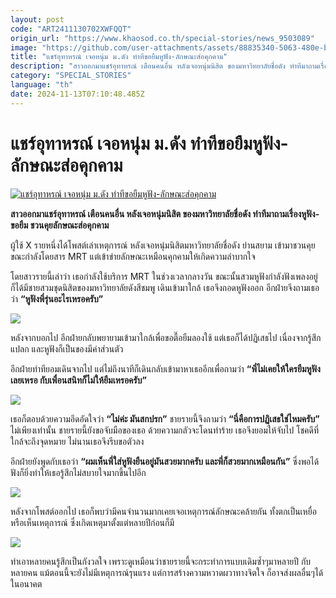 ```yaml
---
layout: post
code: "ART2411130702XWFQQT"
origin_url: "https://www.khaosod.co.th/special-stories/news_9503089"
image: "https://github.com/user-attachments/assets/88835340-5063-480e-b8a0-7150efedfd91"
title: "แชร์อุทาหรณ์ เจอหนุ่ม ม.ดัง ทำทีขอยืมหูฟัง-ลักษณะส่อคุกคาม"
description: "สาวออกมาแชร์อุทาหรณ์ เตือนคนอื่น หลังเจอหนุ่มนิสิต ของมหาวิทยาลัยชื่อดัง ทำทีมาถามเรื่องหูฟัง-ขอยืม ชวนคุยลักษณะส่อคุกคาม"
category: "SPECIAL_STORIES"
language: "th"
date: 2024-11-13T07:10:48.485Z
---
```


# แชร์อุทาหรณ์ เจอหนุ่ม ม.ดัง ทำทีขอยืมหูฟัง-ลักษณะส่อคุกคาม

[![แชร์อุทาหรณ์ เจอหนุ่ม ม.ดัง ทำทีขอยืมหูฟัง-ลักษณะส่อคุกคาม](https://www.khaosod.co.th/wpapp/uploads/2024/11/cu-2.jpg "แชร์อุทาหรณ์ เจอหนุ่ม ม.ดัง ทำทีขอยืมหูฟัง-ลักษณะส่อคุกคาม")](https://www.khaosod.co.th/wpapp/uploads/2024/11/cu-2.jpg)

**สาวออกมาแชร์อุทาหรณ์ เตือนคนอื่น หลังเจอหนุ่มนิสิต ของมหาวิทยาลัยชื่อดัง ทำทีมาถามเรื่องหูฟัง-ขอยืม ชวนคุยลักษณะส่อคุกคาม**

ผู้ใช้ X รายหนึ่งได้โพสต์เล่าเหตุการณ์ หลังเจอหนุ่มนิสิตมหาวิทยาลัยชื่อดัง ย่านสยาม เข้ามาชวนคุย ขณะกำลังโดยสาร MRT แต่เข้าข่ายลักษณะเหมือนคุกคามให้เกิดความลำบากใจ

โดยสาวรายนี้เล่าว่า เธอกำลังใช้บริการ MRT ในช่วงเวลากลางวัน ขณะนั้นสวมหูฟังกำลังฟังเพลงอยู่ ก็ได้มีชายสวมชุดนิสิตของมหาวิทยาลัยดังสีชมพู เดินเข้ามาใกล้ เธอจึงถอดหูฟังออก อีกฝ่ายจึงถามเธอว่า **“หูฟังพี่รุ่นอะไรเหรอครับ”**

[![](https://www.khaosod.co.th/wpapp/uploads/2024/11/1-29.jpg)](https://www.khaosod.co.th/wpapp/uploads/2024/11/1-29.jpg)

หลังจากบอกไป อีกฝ่ายกลับพยายามเข้ามาใกล้เพื่อขอตื๊อยืมลองใช้ แต่เธอก็ได้ปฏิเสธไป เนื่องจากรู้สึกแปลก และหูฟังก็เป็นของมีค่าส่วนตัว

อีกฝ่ายทำทียอมเดินจากไป แต่ไม่ถึงนาทีก็เดินกลับเข้ามาหาเธออีกเพื่อถามว่า **“พี่ไม่เคยให้ใครยืมหูฟังเลยเหรอ กับเพื่อนสนิทก็ไม่ให้ยืมเหรอครับ”**

[![](https://www.khaosod.co.th/wpapp/uploads/2024/11/cats-9-696x619.jpg)](https://www.khaosod.co.th/wpapp/uploads/2024/11/cats-9.jpg)

เธอก็ตอบด้วยความอึดอัดใจว่า **“ไม่ค่ะ มันสกปรก”** ชายรายนี้จึงถามว่า **“นี่คือการปฏิเสธใช่ไหมครับ”** ไม่เพียงเท่านั้น ชายรายนี้ยังขอจับมือของเธอ ด้วยความกลัวจะโดนทำร้าย เธอจึงยอมให้จับไป โชคดีที่ใกล้จะถึงจุดหมาย ไม่นานเธอจึงรีบขอตัวลง

อีกฝ่ายยังพูดกับเธอว่า **“ผมเห็นพี่ใส่หูฟังยืนอยู่มันสวยมากครับ และพี่ก็สวยมากเหมือนกัน”** ซึ่งพอได้ฟังก็ยิ่งทำให้เธอรู้สึกไม่สบายใจมากขึ้นไปอีก

[![](https://www.khaosod.co.th/wpapp/uploads/2024/11/cats-10-696x320.jpg)](https://www.khaosod.co.th/wpapp/uploads/2024/11/cats-10.jpg)

หลังจากโพสต์ออกไป เธอก็พบว่ามีคนจำนวนมากเคยเจอเหตุการณ์ลักษณะคล้ายกัน ทั้งตกเป็นเหยื่อ หรือเห็นเหตุการณ์ ซึ่งเกิดเหตุมาตั้งแต่หลายปีก่อนก็มี

[![](https://www.khaosod.co.th/wpapp/uploads/2024/11/clipboard9-vert-696x508.jpg)](https://www.khaosod.co.th/wpapp/uploads/2024/11/clipboard9-vert.jpg)

ทำเอาหลายคนรู้สึกเป็นกังวลใจ เพราะดูเหมือนว่าชายรายนี้จะกระทำการแบบเดิมซ้ำๆมาหลายปี กับหลายคน แม้ตอนนี้จะยังไม่มีเหตุการณ์รุนแรง แต่การสร้างความหวาดผวาทางจิตใจ ก็อาจส่งผลอื่นๆได้ในอนาคต